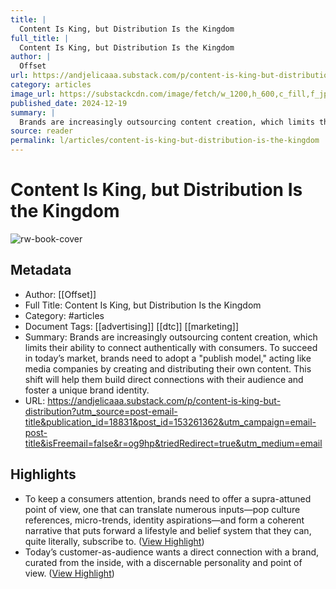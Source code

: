 ```yaml
---
title: |
  Content Is King, but Distribution Is the Kingdom
full_title: |
  Content Is King, but Distribution Is the Kingdom
author: |
  Offset
url: https://andjelicaaa.substack.com/p/content-is-king-but-distribution?utm_source=post-email-title&publication_id=18831&post_id=153261362&utm_campaign=email-post-title&isFreemail=false&r=og9hp&triedRedirect=true&utm_medium=email
category: articles
image_url: https://substackcdn.com/image/fetch/w_1200,h_600,c_fill,f_jpg,q_auto:good,fl_progressive:steep,g_auto/https%3A%2F%2Fsubstack-post-media.s3.amazonaws.com%2Fpublic%2Fimages%2F2ee498f4-ec19-4525-bea8-3c1530723a6e_1028x1226.png
published_date: 2024-12-19
summary: |
  Brands are increasingly outsourcing content creation, which limits their ability to connect authentically with consumers. To succeed in today’s market, brands need to adopt a "publish model," acting like media companies by creating and distributing their own content. This shift will help them build direct connections with their audience and foster a unique brand identity.
source: reader
permalink: l/articles/content-is-king-but-distribution-is-the-kingdom
---
```

# Content Is King, but Distribution Is the Kingdom

![rw-book-cover](https://substackcdn.com/image/fetch/w_1200,h_600,c_fill,f_jpg,q_auto:good,fl_progressive:steep,g_auto/https%3A%2F%2Fsubstack-post-media.s3.amazonaws.com%2Fpublic%2Fimages%2F2ee498f4-ec19-4525-bea8-3c1530723a6e_1028x1226.png)

## Metadata
- Author: [[Offset]]
- Full Title: Content Is King, but Distribution Is the Kingdom
- Category: #articles
- Document Tags: [[advertising]] [[dtc]] [[marketing]] 
- Summary: Brands are increasingly outsourcing content creation, which limits their ability to connect authentically with consumers. To succeed in today’s market, brands need to adopt a "publish model," acting like media companies by creating and distributing their own content. This shift will help them build direct connections with their audience and foster a unique brand identity.
- URL: https://andjelicaaa.substack.com/p/content-is-king-but-distribution?utm_source=post-email-title&publication_id=18831&post_id=153261362&utm_campaign=email-post-title&isFreemail=false&r=og9hp&triedRedirect=true&utm_medium=email

## Highlights
- To keep a consumers attention, brands need to offer a supra-attuned point of view, one that can translate numerous inputs—pop culture references, micro-trends, identity aspirations—and form a coherent narrative that puts forward a lifestyle and belief system that they can, quite literally, subscribe to. ([View Highlight](https://read.readwise.io/read/01jfjaxsq5cm5pmc71s1zg1m38))
- Today’s customer-as-audience wants a direct connection with a brand, curated from the inside, with a discernable personality and point of view. ([View Highlight](https://read.readwise.io/read/01jfjayxc380wp077rz8rwp5kk))


